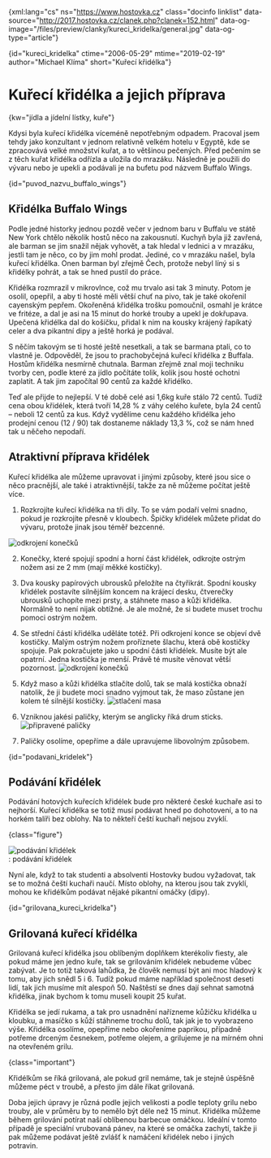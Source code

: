 
{xml:lang="cs" ns="https://www.hostovka.cz" class="docinfo linklist" data-source="http://2017.hostovka.cz/clanek.php?clanek=152.html" data-og-image="/files/preview/clanky/kureci_kridelka/general.jpg" data-og-type="article"} 

{id="kureci\_kridelka" ctime="2006-05-29" mtime="2019-02-19" author="Michael Klíma" short="Kuřecí křidélka"} 

# Kuřecí křidélka a jejich příprava 

{kw="jídla a jídelní lístky, kuře"} 

Kdysi byla kuřecí křidélka víceméně nepotřebným odpadem. Pracoval jsem tehdy jako konzultant v jednom relativně velkém hotelu v Egyptě, kde se zpracovává velké množství kuřat, a to většinou pečených. Před pečením se z těch kuřat křidélka odřízla a uložila do mrazáku. Následně je použili do vývaru nebo je upekli a podávali je na bufetu pod názvem Buffalo Wings. 

{id="puvod\_nazvu\_buffalo_wings"} 

## Křidélka Buffalo Wings 

Podle jedné historky jednou pozdě večer v jednom baru v Buffalu ve státě New York chtělo několik hostů něco na zakousnutí. Kuchyň byla již zavřená, ale barman se jim snažil nějak vyhovět, a tak hledal v lednici a v mrazáku, jestli tam je něco, co by jim mohl prodat. Jediné, co v mrazáku našel, byla kuřecí křidélka. Onen barman byl zřejmě Čech, protože nebyl líný si s křidélky pohrát, a tak se hned pustil do práce.

Křidélka rozmrazil v mikrovlnce, což mu trvalo asi tak 3 minuty. Potom je osolil, opepřil, a aby ti hosté měli větší chuť na pivo, tak je také okořenil cayenským pepřem. Okořeněná křidélka trošku pomoučnil, osmahl je krátce ve fritéze, a dal je asi na 15 minut do horké trouby a upekl je dokřupava. Upečená křidélka dal do košíčku, přidal k nim na kousky krájený řapíkatý celer a dva pikantní dipy a ještě horká je podával. 

S něčím takovým se ti hosté ještě nesetkali, a tak se barmana ptali, co to vlastně je. Odpověděl, že jsou to prachobyčejná kuřecí křidélka z Buffala. Hostům křidélka nesmírně chutnala. Barman zřejmě znal moji techniku tvorby cen, podle které za jídlo počítáte tolik, kolik jsou hosté ochotni zaplatit. A tak jim započítal 90 centů za každé křidélko. 

Teď ale přijde to nejlepší. V té době celé asi 1,6kg kuře stálo 72 centů. Tudíž cena obou křidélek, která tvoří 14,28 % z váhy celého kuřete, byla 24 centů – neboli 12 centů za kus. Když vydělíme cenu každého křidélka jeho prodejní cenou (12 / 90) tak dostaneme náklady 13,3 %, což se nám hned tak u něčeho nepodaří. 

## Atraktivní příprava křidélek 

Kuřecí křidélka ale můžeme upravovat i jinými způsoby, které jsou sice o něco pracnější, ale také i atraktivnější, takže za ně můžeme počítat ještě více. 

1. Rozkrojíte kuřecí křidélka na tři díly. To se vám podaří velmi snadno, pokud je rozkrojíte přesně v kloubech. Špičky křidélek můžete přidat do vývaru, protože jinak jsou téměř bezcenné. 

  ![odkrojení konečků][1] 

2. Konečky, které spojují spodní a horní část křidélek, odkrojte ostrým nožem asi ze 2 mm (mají měkké kostičky). 

3. Dva kousky papírových ubrousků přeložíte na čtyřikrát. Spodní kousky křidélek postavíte silnějším koncem na krájecí desku, čtverečky ubrousků uchopíte mezi prsty, a stáhnete maso a kůži křidélka. Normálně to není nijak obtížné. Je ale možné, že si budete muset trochu pomoci ostrým nožem. 

4. Se střední částí křidélka uděláte totéž. Při odkrojení konce se objeví dvě kostičky. Malým ostrým nožem proříznete šlachu, která obě kostičky spojuje. Pak pokračujete jako u spodní části křidélek. Musíte být ale opatrní. Jedna kostička je menší. Právě té musíte věnovat větší pozornost. 
  ![odkrojení konečků][2]  

6. Když maso a kůži křidélka stlačíte dolů, tak se malá kostička obnaží natolik, že ji budete moci snadno vyjmout tak, že maso zůstane jen kolem té silnější kostičky. 
  ![stlačení masa][3]  

7. Vzniknou jakési paličky, kterým se anglicky říká drum sticks. 
  ![připravené paličky][4]  

8. Paličky osolíme, opepříme a dále upravujeme libovolným způsobem. 

{id="podavani\_kridelek"} 

## Podávání křidélek

Podávání hotových kuřecích křidélek bude pro některé české kuchaře asi to nejhorší. Kuřecí křidélka se totiž musí podávat hned po dohotovení, a to na horkém talíři bez oblohy. Na to někteří čeští kuchaři nejsou zvyklí. 

{class="figure"} 

![podávání křidélek][5]  
:   podávání křidélek 

Nyní ale, když to tak studenti a absolventi Hostovky budou vyžadovat, tak se to možná čeští kuchaři naučí. Místo oblohy, na kterou jsou tak zvyklí, mohou ke křidélkům podávat nějaké pikantní omáčky (dipy). 

{id="grilovana\_kureci\_kridelka"} 

## Grilovaná kuřecí křidélka 

Grilovaná kuřecí křidélka jsou oblíbeným doplňkem kterékoliv fiesty, ale pokud máme jen jedno kuře, tak se grilováním křidélek nebudeme vůbec zabývat. Je to totiž taková lahůdka, že člověk nemusí být ani moc hladový k tomu, aby jich snědl 5 i 6. Tudíž pokud máme například společnost deseti lidí, tak jich musíme mít alespoň 50. Naštěstí se dnes dají sehnat samotná křidélka, jinak bychom k tomu museli koupit 25 kuřat.

Křidélka se jedí rukama, a tak pro usnadnění nařízneme kůžičku křidélka u kloubku, a masíčko s kůží stáhneme trochu dolů, tak jak je to vyobrazeno výše. Křidélka osolíme, opepříme nebo okořeníme paprikou, případně potřeme drceným česnekem, potřeme olejem, a grilujeme je na mírném ohni na otevřeném grilu. 

{class="important"} 

Křidélkům se říká grilovaná, ale pokud gril nemáme, tak je stejně úspěšně můžeme péct v troubě, a přesto jim dále říkat grilovaná. 

Doba jejich úpravy je různá podle jejich velikosti a podle teploty grilu nebo trouby, ale v průměru by to nemělo být déle než 15 minut. Křidélka můžeme během grilování potírat naší oblíbenou barbecue omáčkou. Ideální v tomto případě je speciální vrubovaná pánev, na které se omáčka zachytí, takže ji pak můžeme podávat ještě zvlášť k namáčení křidélek nebo i jiných potravin. 

[1]: http://2017.hostovka.cz/soubor/29-05-06-2.JPG 
[2]: http://2017.hostovka.cz/soubor/29-05-06-3.JPG 
[3]: http://2017.hostovka.cz/soubor/29-05-06-4.JPG 
[4]: http://2017.hostovka.cz/soubor/29-05-06-5.JPG 
[5]: http://2017.hostovka.cz/soubor/29-05-06-6.JPG 
